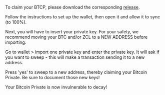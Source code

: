 To claim your BTCP, please download the corresponding [release](https://github.com/BTCPrivate/bitcoin-private-full-node-wallet/releases).

Follow the instructions to set up the wallet, then open it and allow it to sync (to 100%).

Next, you will have to insert your private key. For your safety, we recommend moving your BTC and/or ZCL to a NEW ADDRESS before importing.

Go to wallet > import one private key and enter the private key. It will ask if you want to sweep - this will make a transaction sending it to a new address.

Press 'yes' to sweep to a new address, thereby claiming your Bitcoin Private. Be sure to document those new keys!

Your Bitcoin Private is now invulnerable to decay!
